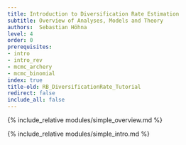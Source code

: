 ```yaml
---
title: Introduction to Diversification Rate Estimation
subtitle: Overview of Analyses, Models and Theory 
authors:  Sebastian Höhna
level: 4
order: 0
prerequisites:
- intro
- intro_rev
- mcmc_archery
- mcmc_binomial
index: true
title-old: RB_DiversificationRate_Tutorial
redirect: false
include_all: false
---
```


{% include_relative modules/simple_overview.md %}

{% include_relative modules/simple_intro.md %}

